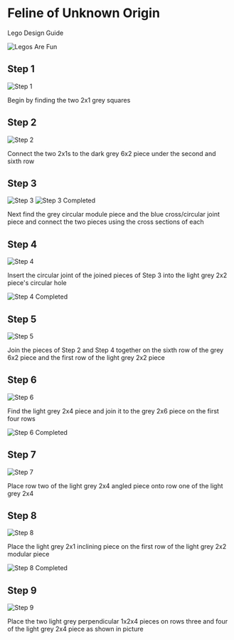 # Feline of Unknown Origin

Lego Design Guide

![Legos Are Fun](https://images.fatherly.com/wp-content/uploads/2018/06/legos.jpg?q=65&enable=upscale&w=600)

## Step 1

![Step 1](https://github.com/Joe5565/e235/blob/master/Images/Step%201.png)

Begin by finding the two 2x1 grey squares

## Step 2

![Step 2](https://github.com/Joe5565/e235/blob/master/Images/Step%202.png)

Connect the two 2x1s to the dark grey 6x2 piece under the second and sixth row

## Step 3

![Step 3](https://github.com/Joe5565/e235/blob/master/Images/Step%203.png) ![Step 3 Completed](https://github.com/Joe5565/e235/blob/master/Images/Step%203%20Complete.png)

Next find the grey circular module piece and the blue cross/circular joint piece and connect the two pieces using the cross sections of each

## Step 4

![Step 4](https://github.com/Joe5565/e235/blob/master/Images/Step%204.png)

Insert the circular joint of the joined pieces of Step 3 into the light grey 2x2 piece's circular hole

![Step 4 Completed](https://github.com/Joe5565/e235/blob/master/Images/Step%204%20Complete.png)

## Step 5

![Step 5](https://github.com/Joe5565/e235/blob/master/Images/Step%205.png)

Join the pieces of Step 2 and Step 4 together on the sixth row of the grey 6x2 piece and the first row of the light grey 2x2 piece

## Step 6

![Step 6](https://github.com/Joe5565/e235/blob/master/Images/Step%206.png)

Find the light grey 2x4 piece and join it to the grey 2x6 piece on the first four rows

![Step 6 Completed](https://github.com/Joe5565/e235/blob/master/Images/Step%206%20Completed.png)

## Step 7

![Step 7](https://github.com/Joe5565/e235/blob/master/Images/Step%207.png)

Place row two of the light grey 2x4 angled piece onto row one of the light grey 2x4

## Step 8

![Step 8](https://github.com/Joe5565/e235/blob/master/Images/Step%208.png)

Place the light grey 2x1 inclining piece on the first row of the light grey 2x2 modular piece

![Step 8 Completed](https://github.com/Joe5565/e235/blob/master/Images/Step%208%20Completed.png)

## Step 9

![Step 9](https://github.com/Joe5565/e235/blob/master/Images/Step%209.png)

Place the two light grey perpendicular 1x2x4 pieces on rows three and four of the light grey 2x4 piece as shown in picture

